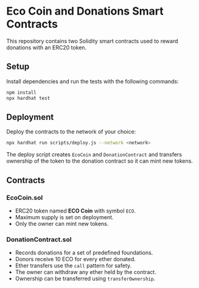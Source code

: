 # Eco Coin and Donations Smart Contracts

This repository contains two Solidity smart contracts used to reward donations with an ERC20 token.

## Setup

Install dependencies and run the tests with the following commands:

```bash
npm install
npx hardhat test
```

## Deployment

Deploy the contracts to the network of your choice:

```bash
npx hardhat run scripts/deploy.js --network <network>
```

The deploy script creates `EcoCoin` and `DonationContract` and transfers ownership of the token to the donation contract so it can mint new tokens.

## Contracts

### EcoCoin.sol

* ERC20 token named **ECO Coin** with symbol `ECO`.
* Maximum supply is set on deployment.
* Only the owner can mint new tokens.

### DonationContract.sol

* Records donations for a set of predefined foundations.
* Donors receive 10 ECO for every ether donated.
* Ether transfers use the `call` pattern for safety.
* The owner can withdraw any ether held by the contract.
* Ownership can be transferred using `transferOwnership`.
